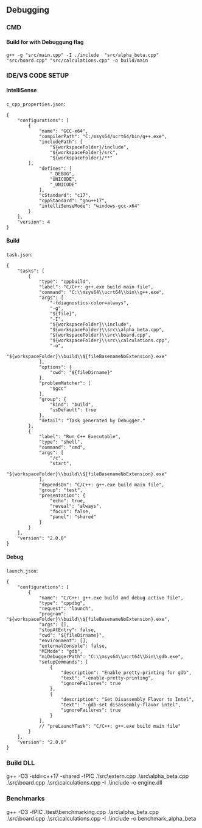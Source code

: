 

## Debugging

### CMD

#### Build for with Debuggung flag
``g++ -g "src/main.cpp" -I ./include  "src/alpha_beta.cpp" "src/board.cpp" "src/calculations.cpp" -o build/main``



### IDE/VS CODE SETUP

#### IntelliSense
`c_cpp_properties.json`:
```
{
    "configurations": [
        {
            "name": "GCC-x64",
            "compilerPath": "C:/msys64/ucrt64/bin/g++.exe",
            "includePath": [
                "${workspaceFolder}/include",
                "${workspaceFolder}/src",
                "${workspaceFolder}/**"
        ],
            "defines": [
                "_DEBUG",
                "UNICODE",
                "_UNICODE"
            ],
            "cStandard": "c17",
            "cppStandard": "gnu++17",
            "intelliSenseMode": "windows-gcc-x64"
        }
    ],
    "version": 4
}
```

#### Build
`task.json`:
```
{
    "tasks": [
        {
            "type": "cppbuild",
            "label": "C/C++: g++.exe build main file",
            "command": "C:\\msys64\\ucrt64\\bin\\g++.exe",
            "args": [
                "-fdiagnostics-color=always",
                "-g",
                "${file}",
                "-I",
                "${workspaceFolder}\\include",
                "${workspaceFolder}\\src\\alpha_beta.cpp",
                "${workspaceFolder}\\src\\board.cpp",
                "${workspaceFolder}\\src\\calculations.cpp",
                "-o",
                "${workspaceFolder}\\build\\${fileBasenameNoExtension}.exe"
            ],
            "options": {
                "cwd": "${fileDirname}"
            },
            "problemMatcher": [
                "$gcc"
            ],
            "group": {
                "kind": "build",
                "isDefault": true
            },
            "detail": "Task generated by Debugger."
        },
        {
            "label": "Run C++ Executable",
            "type": "shell",
            "command": "cmd",
            "args": [
                "/c",
                "start",
                "${workspaceFolder}\\build\\${fileBasenameNoExtension}.exe"
            ],
            "dependsOn": "C/C++: g++.exe build main file",
            "group": "test",
            "presentation": {
                "echo": true,
                "reveal": "always",
                "focus": false,
                "panel": "shared"
            }
        }
    ],
    "version": "2.0.0"
}
```


#### Debug 
`launch.json`:
```
{
    "configurations": [
        {
            "name": "C/C++: g++.exe build and debug active file",
            "type": "cppdbg",
            "request": "launch",
            "program": "${workspaceFolder}\\build\\${fileBasenameNoExtension}.exe",
            "args": [],
            "stopAtEntry": false,
            "cwd": "${fileDirname}",
            "environment": [],
            "externalConsole": false,
            "MIMode": "gdb",
            "miDebuggerPath": "C:\\msys64\\ucrt64\\bin\\gdb.exe",
            "setupCommands": [
                {
                    "description": "Enable pretty-printing for gdb",
                    "text": "-enable-pretty-printing",
                    "ignoreFailures": true
                },
                {
                    "description": "Set Disassembly Flavor to Intel",
                    "text": "-gdb-set disassembly-flavor intel",
                    "ignoreFailures": true
                }
            ],
            // "preLaunchTask": "C/C++: g++.exe build main file"
        }
    ],
    "version": "2.0.0"
}
```


### Build DLL

g++ -O3 -std=c++17 -shared -fPIC .\\src\\extern.cpp .\\src\\alpha_beta.cpp .\\src\\board.cpp .\\src\\calculations.cpp -I .\\include -o engine.dll

### Benchmarks
g++ -O3 -fPIC .\\test\\benchmarking.cpp .\\src\\alpha_beta.cpp .\\src\\board.cpp .\\src\\calculations.cpp -I .\\include -o benchmark_alpha_beta
